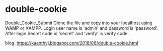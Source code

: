 # double-cookie

Double_Cookie_Submit
Clone the file and copy into your localhost using WAMP or XAMPP. Login user name is 'admin' and password is 'password'. After login Secret code id 'secret' and 'verify' is verify code.

blog :https://kaanthvj.blogspot.com/2018/06/double-cookie.html
